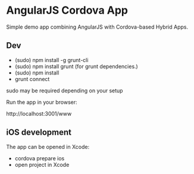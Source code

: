 AngularJS Cordova App
=====================

Simple demo app combining AngularJS with Cordova-based Hybrid Apps.

## Dev

- (sudo) npm install -g grunt-cli
- (sudo) npm install grunt (for grunt dependencies.)
- (sudo) npm install
- grunt connect

sudo may be required depending on your setup

Run the app in your browser:

http://localhost:3001/www

## iOS development

The app can be opened in Xcode:
- cordova prepare ios
- open project in Xcode
